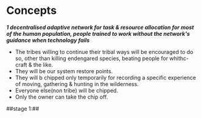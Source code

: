# Concepts

***1 decentralised adaptive network for task & resource allocation for most of the human population, people trained to work without the network's guidance when technology fails***

<ul><li>The tribes willing to continue their tribal ways will be encouraged to do so, other than killing endengared species, beating people for whithc-craft & the like.</li>
  <li>They will be our system restore points.</li>
  <li>They will b chipped only temporarily for recording a specific experience of moving, gathering & hunting in the wilderness.</li>
  <li>Everyone else(non tribe) will be chipped.</li>
  <li>Only the owner can take the chip off.</li></ul>

##stage 1:##
